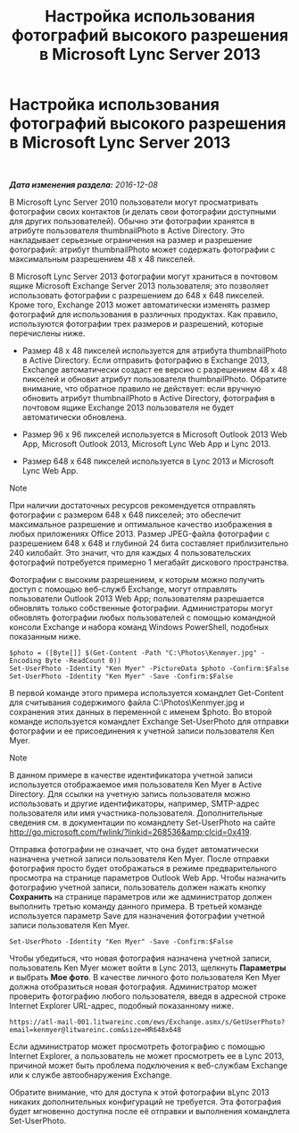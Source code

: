 ﻿---
title: Настройка использования фотографий высокого разрешения в Microsoft Lync Server 2013
TOCTitle: Настройка использования фотографий высокого разрешения в Microsoft Lync Server 2013
ms:assetid: 995da78a-dc44-45a3-908d-16fe36cfa0d9
ms:mtpsurl: https://technet.microsoft.com/ru-ru/library/JJ688150(v=OCS.15)
ms:contentKeyID: 49888107
ms.date: 12/10/2016
mtps_version: v=OCS.15
ms.translationtype: HT
---

# Настройка использования фотографий высокого разрешения в Microsoft Lync Server 2013

 

_**Дата изменения раздела:** 2016-12-08_

В Microsoft Lync Server 2010 пользователи могут просматривать фотографии своих контактов (и делать свои фотографии доступными для других пользователей). Обычно эти фотографии хранятся в атрибуте пользователя thumbnailPhoto в Active Directory. Это накладывает серьезные ограничения на размер и разрешение фотографий: атрибут thumbnailPhoto может содержать фотографии с максимальным разрешением 48 x 48 пикселей.

В Microsoft Lync Server 2013 фотографии могут храниться в почтовом ящике Microsoft Exchange Server 2013 пользователя; это позволяет использовать фотографии с разрешением до 648 x 648 пикселей. Кроме того, Exchange 2013 может автоматически изменять размер фотографий для использования в различных продуктах. Как правило, используются фотографии трех размеров и разрешений, которые перечислены ниже.

  - Размер 48 x 48 пикселей используется для атрибута thumbnailPhoto в Active Directory. Если отправить фотографию в Exchange 2013, Exchange автоматически создаст ее версию с разрешением 48 x 48 пикселей и обновит атрибут пользователя thumbnailPhoto. Обратите внимание, что обратное правило не действует: если вручную обновить атрибут thumbnailPhoto в Active Directory, фотография в почтовом ящике Exchange 2013 пользователя не будет автоматически обновлена.

  - Размер 96 x 96 пикселей используется в Microsoft Outlook 2013 Web App, Microsoft Outlook 2013, Microsoft Lync Web App и Lync 2013.

  - Размер 648 x 648 пикселей используется в Lync 2013 и Microsoft Lync Web App.

> [!NOTE]  
> При наличии достаточных ресурсов рекомендуется отправлять фотографии с размером 648 x 648 пикселей; это обеспечит максимальное разрешение и оптимальное качество изображения в любых приложениях Office 2013. Размер JPEG-файла фотографии с разрешением 648 x 648 и глубиной 24 бита составляет приблизительно 240 килобайт. Это значит, что для каждых 4 пользовательских фотографий потребуется примерно 1 мегабайт дискового пространства.

Фотографии с высоким разрешением, к которым можно получить доступ с помощью веб-служб Exchange, могут отправлять пользователи Outlook 2013 Web App; пользователям разрешается обновлять только собственные фотографии. Администраторы могут обновлять фотографии любых пользователей с помощью командной консоли Exchange и набора команд Windows PowerShell, подобных показанным ниже.

    $photo = ([Byte[]] $(Get-Content -Path "C:\Photos\Kenmyer.jpg" -Encoding Byte -ReadCount 0))
    Set-UserPhoto -Identity "Ken Myer" -PictureData $photo -Confirm:$False
    Set-UserPhoto -Identity "Ken Myer" -Save -Confirm:$False

В первой команде этого примера используется командлет Get-Content для считывания содержимого файла C:\\Photos\\Kenmyer.jpg и сохранения этих данных в переменной с именем $photo. Во второй команде используется командлет Exchange Set-UserPhoto для отправки фотографии и ее присоединения к учетной записи пользователя Ken Myer.

> [!NOTE]  
> В данном примере в качестве идентификатора учетной записи используется отображаемое имя пользователя Ken Myer в Active Directory. Для ссылки на учетную запись пользователя можно использовать и другие идентификаторы, например, SMTP-адрес пользователя или имя участника-пользователя. Дополнительные сведения см. в документации по командлету Set-UserPhoto на сайте <a href="http://go.microsoft.com/fwlink/?linkid=268536%26clcid=0x419" class="uri">http://go.microsoft.com/fwlink/?linkid=268536&amp;clcid=0x419</a>.

Отправка фотографии не означает, что она будет автоматически назначена учетной записи пользователя Ken Myer. После отправки фотография просто будет отображаться в режиме предварительного просмотра на странице параметров Outlook Web App. Чтобы назначить фотографию учетной записи, пользователь должен нажать кнопку **Сохранить** на странице параметров или же администратор должен выполнить третью команду данного примера. В третьей команде используется параметр Save для назначения фотографии учетной записи пользователя Ken Myer.

    Set-UserPhoto -Identity "Ken Myer" -Save -Confirm:$False

Чтобы убедиться, что новая фотография назначена учетной записи, пользователь Ken Myer может войти в Lync 2013, щелкнуть **Параметры** и выбрать **Мое фото**. В качестве личного фото пользователя Ken Myer должна отобразиться новая фотография. Администратор может проверить фотографию любого пользователя, введя в адресной строке Internet Explorer URL-адрес, подобный показанному ниже.

    https://atl-mail-001.litwareinc.com/ews/Exchange.asmx/s/GetUserPhoto?email=kenmyer@litwareinc.com&size=HR648x648

Если администратор может просмотреть фотографию с помощью Internet Explorer, а пользователь не может просмотреть ее в Lync 2013, причиной может быть проблема подключения к веб-службам Exchange или к службе автообнаружения Exchange.

Обратите внимание, что для доступа к этой фотографии вLync 2013 никаких дополнительных конфигураций не требуется. Эта фотография будет мгновенно доступна после её отправки и выполнения командлета Set-UserPhoto.

